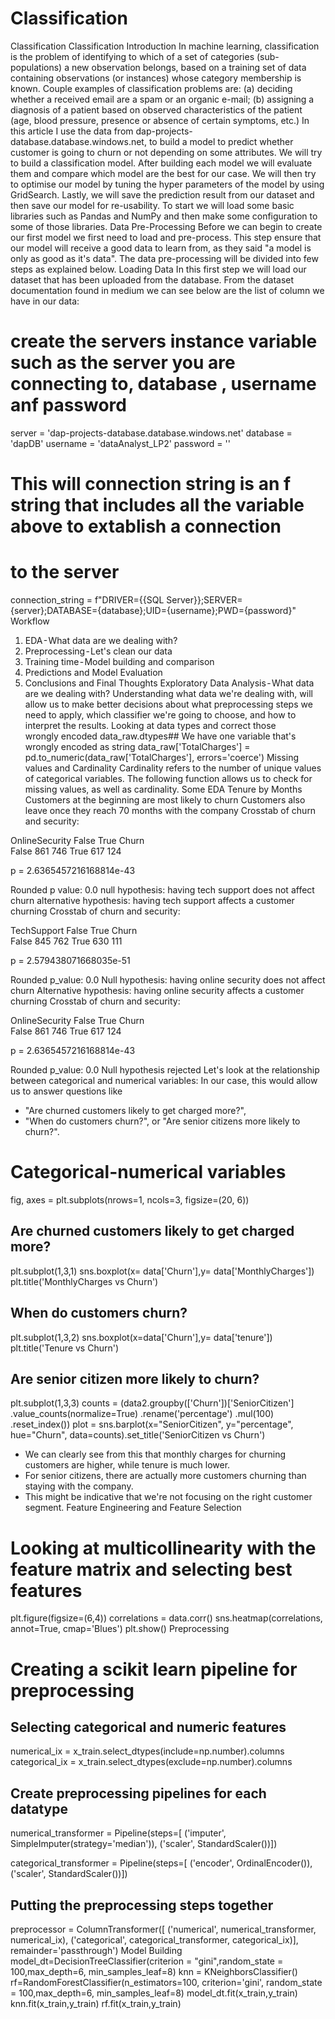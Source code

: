 # Classification
Classification 
Classification
Introduction
In machine learning, classification is the problem of identifying to which of a set of categories (sub-populations) a new observation belongs, based on a training set of data containing observations (or instances) whose category membership is known. Couple examples of classification problems are: (a) deciding whether a received email are a spam or an organic e-mail; (b) assigning a diagnosis of a patient based on observed characteristics of the patient (age, blood pressure, presence or absence of certain symptoms, etc.)
In this article I use the data from dap-projects-database.database.windows.net, to build a model to predict whether customer is going to churn or not depending on some attributes. We will try to build a classification model. After building each model we will evaluate them and compare which model are the best for our case. We will then try to optimise our model by tuning the hyper parameters of the model by using GridSearch. Lastly, we will save the prediction result from our dataset and then save our model for re-usability.
To start we will load some basic libraries such as Pandas and NumPy and then make some configuration to some of those libraries.
Data Pre-Processing
Before we can begin to create our first model we first need to load and pre-process. This step ensure that our model will receive a good data to learn from, as they said "a model is only as good as it's data". The data pre-processing will be divided into few steps as explained below.
Loading Data
In this first step we will load our dataset that has been uploaded from the database. From the dataset documentation found in medium we can see below are the list of column we have in our data:
# create the servers instance variable such as the server you are connecting to, database , username anf password
server = 'dap-projects-database.database.windows.net'
database = 'dapDB'
username = 'dataAnalyst_LP2'
password = ''

# This will connection string is an f string that includes all the variable above to extablish a connection 
# to the server
connection_string = f"DRIVER={{SQL Server}};SERVER={server};DATABASE={database};UID={username};PWD={password}"
Workflow
1) EDA - What data are we dealing with?
2) Preprocessing - Let's clean our data
3) Training time - Model building and comparison
4) Predictions and Model Evaluation
5) Conclusions and Final Thoughts
Exploratory Data Analysis - What data are we dealing with?
Understanding what data we're dealing with, will allow us to make better decisions about what preprocessing steps we need to apply, which classifier we're going to choose, and how to interpret the results.
Looking at data types and correct those wrongly encoded
data_raw.dtypes## We have one variable that's wrongly encoded as string
data_raw['TotalCharges'] = pd.to_numeric(data_raw['TotalCharges'], errors='coerce')
Missing values and Cardinality
Cardinality refers to the number of unique values of categorical variables. The following function allows us to check for missing values, as well as cardinality.
Some EDA
Tenure by Months
Customers at the beginning are most likely to churn
Customers also leave once they reach 70 months with the company
Crosstab of churn and security:

 OnlineSecurity  False  True 
Churn                       
False             861    746
True              617    124

p =  2.6365457216168814e-43

Rounded p value: 0.0
null hypothesis: having tech support does not affect churn
alternative hypothesis: having tech support affects a customer churning
Crosstab of churn and security:

 TechSupport  False  True 
Churn                    
False          845    762
True           630    111

p =  2.579438071668035e-51

Rounded p_value: 0.0
Null hypothesis: having online security does not affect churn
Alternative hypothesis: having online security affects a customer churning
Crosstab of churn and security:

 OnlineSecurity  False  True 
Churn                       
False             861    746
True              617    124

p =  2.6365457216168814e-43

Rounded p_value: 0.0
Null hypothesis rejected
Let's look at the relationship between categorical and numerical variables:
In our case, this would allow us to answer questions like
* "Are churned customers likely to get charged more?",
* "When do customers churn?", or "Are senior citizens more likely to churn?".
# Categorical-numerical variables
fig, axes = plt.subplots(nrows=1, ncols=3, figsize=(20, 6))

## Are churned customers likely to get charged more?
plt.subplot(1,3,1)
sns.boxplot(x= data['Churn'],y= data['MonthlyCharges'])
plt.title('MonthlyCharges vs Churn')

## When do customers churn?
plt.subplot(1,3,2)
sns.boxplot(x=data['Churn'],y= data['tenure'])
plt.title('Tenure vs Churn')

## Are senior citizen more likely to churn?
plt.subplot(1,3,3)
counts = (data2.groupby(['Churn'])['SeniorCitizen']
  .value_counts(normalize=True)
  .rename('percentage')
  .mul(100)
  .reset_index())
plot = sns.barplot(x="SeniorCitizen", y="percentage", hue="Churn",
                   data=counts).set_title('SeniorCitizen vs Churn')
* We can clearly see from this that monthly charges for churning customers are higher, while tenure is much lower.
* For senior citizens, there are actually more customers churning than staying with the company.
* This might be indicative that we're not focusing on the right customer segment.
Feature Engineering and Feature Selection
# Looking at multicollinearity with the feature matrix and selecting best features

plt.figure(figsize=(6,4))
correlations = data.corr()
sns.heatmap(correlations, annot=True, cmap='Blues')
plt.show()
Preprocessing
# Creating a scikit learn pipeline for preprocessing

## Selecting categorical and numeric features
numerical_ix = x_train.select_dtypes(include=np.number).columns
categorical_ix = x_train.select_dtypes(exclude=np.number).columns

## Create preprocessing pipelines for each datatype 
numerical_transformer = Pipeline(steps=[
    ('imputer', SimpleImputer(strategy='median')),
    ('scaler', StandardScaler())])

categorical_transformer = Pipeline(steps=[
    ('encoder', OrdinalEncoder()),
    ('scaler', StandardScaler())])

## Putting the preprocessing steps together
preprocessor = ColumnTransformer([
        ('numerical', numerical_transformer, numerical_ix),
        ('categorical', categorical_transformer, categorical_ix)],
         remainder='passthrough')
Model Building
model_dt=DecisionTreeClassifier(criterion = "gini",random_state = 100,max_depth=6, min_samples_leaf=8)
knn = KNeighborsClassifier()
rf=RandomForestClassifier(n_estimators=100, criterion='gini', random_state = 100,max_depth=6, min_samples_leaf=8)
model_dt.fit(x_train,y_train)
knn.fit(x_train,y_train)
rf.fit(x_train,y_train)
